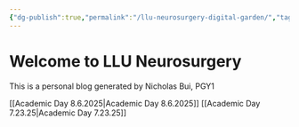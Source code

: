 ```yaml
---
{"dg-publish":true,"permalink":"/llu-neurosurgery-digital-garden/","tags":["gardenEntry"],"created":"2025-09-03T07:15:31.034-07:00","updated":"2025-09-03T07:38:17.484-07:00"}
---
```


# Welcome to LLU Neurosurgery

This is a personal blog generated by Nicholas Bui, PGY1



[[Academic Day 8.6.2025\|Academic Day 8.6.2025]]
[[Academic Day 7.23.25\|Academic Day 7.23.25]]




